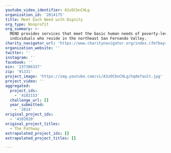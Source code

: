 ```yaml
---
youtube_video_identifier: A3zOCbnCHLg
organization_id: '2014175'
title: Meet Each Need with Dignity
org_type: Nonprofit
org_summary: >-
  MEND provides services that meet the basic human needs of poverty-level
  individuals who reside in the northeast San Fernando Valley.
charity_navigator_url: 'https://www.charitynavigator.org/index.cfm?bay=search.profile&ein=237306337'
organization_website: ''
twitter: ''
instagram: ''
facebook: ''
ein: '237306337'
zip: '91331'
project_image: 'https://img.youtube.com/vi/A3zOCbnCHLg/hqdefault.jpg'
project_video: ''
aggregated:
  project_ids:
    - '4102153'
  challenge_url: []
  year_submitted:
    - '2014'
original_project_ids:
  - '4102020'
original_project_titles:
  - The Pathway
extrapolated_project_ids: []
extrapolated_project_titles: []

---
```

